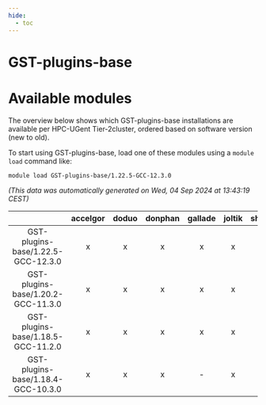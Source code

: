 ```yaml
---
hide:
  - toc
---
```


GST-plugins-base
================

# Available modules


The overview below shows which GST-plugins-base installations are available per HPC-UGent Tier-2cluster, ordered based on software version (new to old).

To start using GST-plugins-base, load one of these modules using a `module load` command like:

```shell
module load GST-plugins-base/1.22.5-GCC-12.3.0
```

*(This data was automatically generated on Wed, 04 Sep 2024 at 13:43:19 CEST)*  

| |accelgor|doduo|donphan|gallade|joltik|shinx|skitty|
| :---: | :---: | :---: | :---: | :---: | :---: | :---: | :---: |
|GST-plugins-base/1.22.5-GCC-12.3.0|x|x|x|x|x|x|x|
|GST-plugins-base/1.20.2-GCC-11.3.0|x|x|x|x|x|-|x|
|GST-plugins-base/1.18.5-GCC-11.2.0|x|x|x|x|x|-|x|
|GST-plugins-base/1.18.4-GCC-10.3.0|x|x|x|-|x|-|x|
